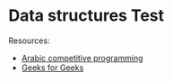 # Data structures Test

Resources:

- [Arabic competitive programming](https://www.youtube.com/playlist?list=PLPt2dINI2MIZX2EtY81WI-lDkvhKziLKM)
- [Geeks for Geeks](https://www.geeksforgeeks.org/data-structures/)
